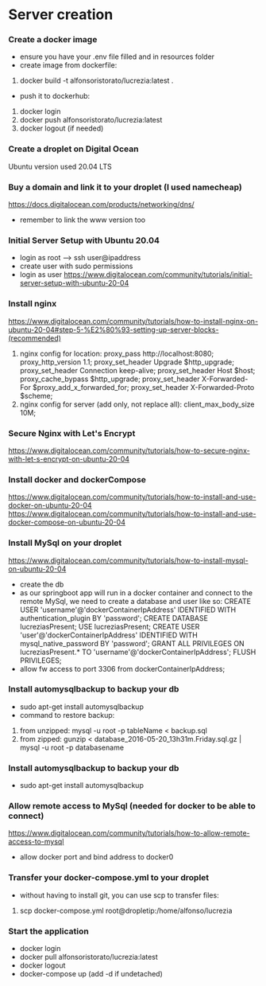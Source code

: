 # Server creation

### Create a docker image

- ensure you have your .env file filled and in resources folder
- create image from dockerfile:

1. docker build -t alfonsoristorato/lucrezia:latest .

- push it to dockerhub:

1. docker login
2. docker push alfonsoristorato/lucrezia:latest
3. docker logout (if needed)

### Create a droplet on Digital Ocean

Ubuntu version used 20.04 LTS

### Buy a domain and link it to your droplet (I used namecheap)

https://docs.digitalocean.com/products/networking/dns/

- remember to link the www version too

### Initial Server Setup with Ubuntu 20.04

- login as root --> ssh user@ipaddress
- create user with sudo permissions
- login as user
  https://www.digitalocean.com/community/tutorials/initial-server-setup-with-ubuntu-20-04

### Install nginx

https://www.digitalocean.com/community/tutorials/how-to-install-nginx-on-ubuntu-20-04#step-5-%E2%80%93-setting-up-server-blocks-(recommended)

1. nginx config for location:
   proxy_pass http://localhost:8080;
   proxy_http_version 1.1;
   proxy_set_header Upgrade $http_upgrade;
   proxy_set_header Connection keep-alive;
   proxy_set_header Host $host;
   proxy_cache_bypass $http_upgrade;
   proxy_set_header X-Forwarded-For $proxy_add_x_forwarded_for;
   proxy_set_header X-Forwarded-Proto $scheme;
2. nginx config for server (add only, not replace all):
   client_max_body_size 10M;

### Secure Nginx with Let's Encrypt

https://www.digitalocean.com/community/tutorials/how-to-secure-nginx-with-let-s-encrypt-on-ubuntu-20-04

### Install docker and dockerCompose

https://www.digitalocean.com/community/tutorials/how-to-install-and-use-docker-on-ubuntu-20-04
https://www.digitalocean.com/community/tutorials/how-to-install-and-use-docker-compose-on-ubuntu-20-04

### Install MySql on your droplet

https://www.digitalocean.com/community/tutorials/how-to-install-mysql-on-ubuntu-20-04

- create the db
- as our springboot app will run in a docker container and connect to the remote MySql, we need to create a database and user like so:
  CREATE USER 'username'@'dockerContainerIpAddress' IDENTIFIED WITH authentication_plugin BY 'password';
  CREATE DATABASE lucreziasPresent;
  USE lucreziasPresent;
  CREATE USER 'user'@'dockerContainerIpAddress' IDENTIFIED WITH mysql_native_password BY 'password';
  GRANT ALL PRIVILEGES ON lucreziasPresent.\* TO 'username'@'dockerContainerIpAddress';
  FLUSH PRIVILEGES;
- allow fw access to port 3306 from dockerContainerIpAddress;

### Install automysqlbackup to backup your db

- sudo apt-get install automysqlbackup
- command to restore backup:

1.  from unzipped: mysql -u root -p tableName < backup.sql
2.  from zipped: gunzip < database_2016-05-20_13h31m.Friday.sql.gz | mysql -u root -p databasename

### Install automysqlbackup to backup your db

- sudo apt-get install automysqlbackup

### Allow remote access to MySql (needed for docker to be able to connect)

https://www.digitalocean.com/community/tutorials/how-to-allow-remote-access-to-mysql

- allow docker port and bind address to docker0

### Transfer your docker-compose.yml to your droplet

- without having to install git, you can use scp to transfer files:

1. scp docker-compose.yml root@dropletip:/home/alfonso/lucrezia

### Start the application

- docker login
- docker pull alfonsoristorato/lucrezia:latest
- docker logout
- docker-compose up (add -d if undetached)
